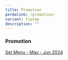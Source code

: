 ```yaml
---
title: Promotion
permalink: /promotion/
variant: tiptap
description: ""
---
```

<h3>Promotion</h3>
<p><a href="/files/Set_Menu___May___Jun_2024.pdf" rel="noopener noreferrer nofollow" target="_blank">Set Menu - May - Jun 2024</a>
</p>